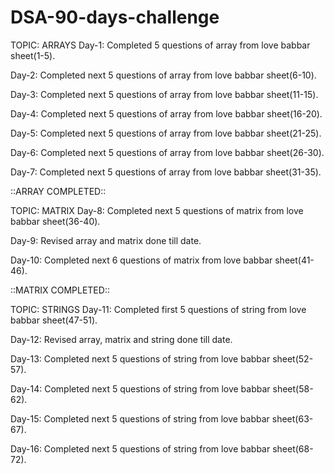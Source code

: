# DSA-90-days-challenge

TOPIC: ARRAYS
Day-1:
Completed 5 questions of array from love babbar sheet(1-5).

Day-2:
Completed next 5 questions of array from love babbar sheet(6-10).

Day-3:
Completed next 5 questions of array from love babbar sheet(11-15).

Day-4:
Completed next 5 questions of array from love babbar sheet(16-20).

Day-5:
Completed next 5 questions of array from love babbar sheet(21-25).

Day-6:
Completed next 5 questions of array from love babbar sheet(26-30).

Day-7:
Completed next 5 questions of array from love babbar sheet(31-35).

::ARRAY COMPLETED::


TOPIC: MATRIX
Day-8:
Completed next 5 questions of matrix from love babbar sheet(36-40).

Day-9:
Revised array and matrix done till date.

Day-10:
Completed next 6 questions of matrix from love babbar sheet(41-46).

::MATRIX COMPLETED::


TOPIC: STRINGS
Day-11:
Completed first 5 questions of string from love babbar sheet(47-51).

Day-12:
Revised array, matrix and string done till date.

Day-13:
Completed next 5 questions of string from love babbar sheet(52-57).

Day-14:
Completed next 5 questions of string from love babbar sheet(58-62).

Day-15:
Completed next 5 questions of string from love babbar sheet(63-67).

Day-16:
Completed next 5 questions of string from love babbar sheet(68-72).



